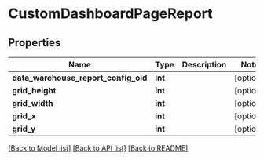 # CustomDashboardPageReport

## Properties
Name | Type | Description | Notes
------------ | ------------- | ------------- | -------------
**data_warehouse_report_config_oid** | **int** |  | [optional] 
**grid_height** | **int** |  | [optional] 
**grid_width** | **int** |  | [optional] 
**grid_x** | **int** |  | [optional] 
**grid_y** | **int** |  | [optional] 

[[Back to Model list]](../README.md#documentation-for-models) [[Back to API list]](../README.md#documentation-for-api-endpoints) [[Back to README]](../README.md)


